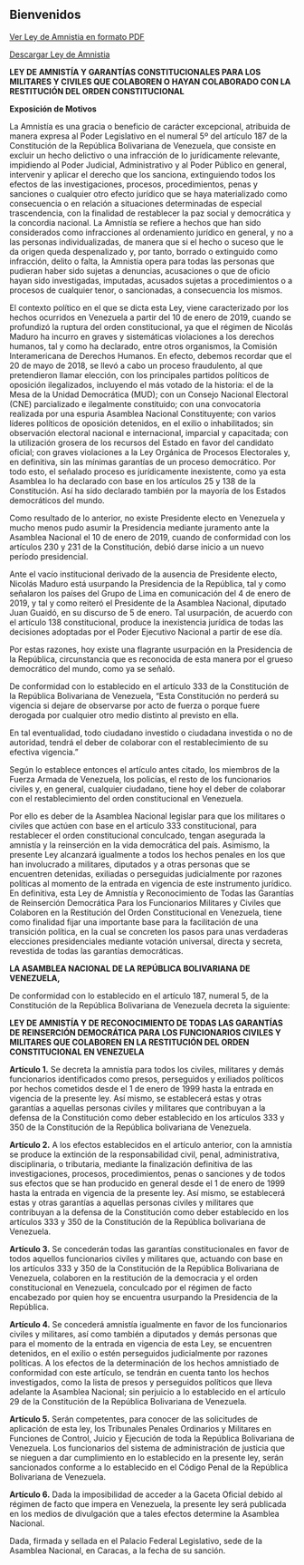 ## Bienvenidos

[Ver Ley de Amnistia en formato PDF](/src/law.pdf)

<a href="./src/law.pdf" download>Descargar Ley de Amnistia</a>


**LEY DE AMNISTÍA Y GARANTÍAS CONSTITUCIONALES PARA LOS MILITARES Y CIVILES QUE COLABOREN O HAYAN COLABORADO CON LA RESTITUCIÓN DEL ORDEN CONSTITUCIONAL**
   
**Exposición de Motivos**

La Amnistía es una gracia o beneficio de carácter excepcional, atribuida de manera
expresa al Poder Legislativo en el numeral 5º del artículo 187 de la Constitución de
la República Bolivariana de Venezuela, que consiste en excluir un hecho delictivo o
una infracción de lo jurídicamente relevante, impidiendo al Poder Judicial,
Administrativo y al Poder Público en general, intervenir y aplicar el derecho que los
sanciona, extinguiendo todos los efectos de las investigaciones, procesos,
procedimientos, penas y sanciones o cualquier otro efecto jurídico que se haya
materializado como consecuencia o en relación a situaciones determinadas de
especial trascendencia, con la finalidad de restablecer la paz social y democrática
y la concordia nacional. La Amnistía se refiere a hechos que han sido considerados
como infracciones al ordenamiento jurídico en general, y no a las personas
individualizadas, de manera que si el hecho o suceso que le da origen queda
despenalizado y, por tanto, borrado o extinguido como infracción, delito o falta, la
Amnistía opera para todas las personas que pudieran haber sido sujetas a
denuncias, acusaciones o que de oficio hayan sido investigadas, imputadas,
acusados sujetas a procedimientos o a procesos de cualquier tenor, o sancionadas,
a consecuencia los mismos.

El contexto político en el que se dicta esta Ley, viene caracterizado por los hechos
ocurridos en Venezuela a partir del 10 de enero de 2019, cuando se profundizó la
ruptura del orden constitucional, ya que el régimen de Nicolás Maduro ha incurro en
graves y sistemáticas violaciones a los derechos humanos, tal y como ha declarado,
entre otros organismos, la Comisión Interamericana de Derechos Humanos. En
efecto, debemos recordar que el 20 de mayo de 2018, se llevó a cabo un proceso
fraudulento, al que pretendieron llamar elección, con los principales partidos
políticos de oposición ilegalizados, incluyendo el más votado de la historia: el de la
Mesa de la Unidad Democrática (MUD); con un Consejo Nacional Electoral (CNE)
parcializado e ilegalmente constituido; con una convocatoria realizada por una
espuria Asamblea Nacional Constituyente; con varios líderes políticos de oposición
detenidos, en el exilio o inhabilitados; sin observación electoral nacional e
internacional, imparcial y capacitada; con la utilización grosera de los recursos del
Estado en favor del candidato oficial; con graves violaciones a la Ley Orgánica de
Procesos Electorales y, en definitiva, sin las mínimas garantías de un proceso
democrático. Por todo esto, el señalado proceso es jurídicamente inexistente, como
ya esta Asamblea lo ha declarado con base en los artículos 25 y 138 de la
Constitución. Así ha sido declarado también por la mayoría de los Estados
democráticos del mundo.


Como resultado de lo anterior, no existe Presidente electo en Venezuela y mucho
menos pudo asumir la Presidencia mediante juramento ante la Asamblea Nacional
el 10 de enero de 2019, cuando de conformidad con los artículos 230 y 231 de la
Constitución, debió darse inicio a un nuevo período presidencial.


Ante el vacío institucional derivado de la ausencia de Presidente electo, Nicolás
Maduro está usurpando la Presidencia de la República, tal y como señalaron los
países del Grupo de Lima en comunicación del 4 de enero de 2019, y tal y como
reiteró el Presidente de la Asamblea Nacional, diputado Juan Guaidó, en su discurso
de 5 de enero. Tal usurpación, de acuerdo con el artículo 138 constitucional,
produce la inexistencia jurídica de todas las decisiones adoptadas por el Poder
Ejecutivo Nacional a partir de ese día.


Por estas razones, hoy existe una flagrante usurpación en la Presidencia de la
República, circunstancia que es reconocida de esta manera por el grueso
democrático del mundo, como ya se señaló.

De conformidad con lo establecido en el artículo 333 de la Constitución de la
República Bolivariana de Venezuela, “Esta Constitución no perderá su vigencia si
dejare de observarse por acto de fuerza o porque fuere derogada por cualquier otro
medio distinto al previsto en ella.

En tal eventualidad, todo ciudadano investido o ciudadana investida o no de
autoridad, tendrá el deber de colaborar con el restablecimiento de su efectiva
vigencia.”

Según lo establece entonces el artículo antes citado, los miembros de la Fuerza
Armada de Venezuela, los policías, el resto de los funcionarios civiles y, en general,
cualquier ciudadano, tiene hoy el deber de colaborar con el restablecimiento del
orden constitucional en Venezuela.

Por ello es deber de la Asamblea Nacional legislar para que los militares o civiles
que actúen con base en el artículo 333 constitucional, para restablecer el orden
constitucional conculcado, tengan asegurada la amnistía y la reinserción en la vida
democrática del país. Asimismo, la presente Ley alcanzará igualmente a todos los
hechos penales en los que han involucrado a militares, diputados y a otras personas
que se encuentren detenidas, exiliadas o perseguidas judicialmente por razones
políticas al momento de la entrada en vigencia de este instrumento jurídico.
En definitiva, esta Ley de Amnistía y Reconocimiento de Todas las Garantías de
Reinserción Democrática Para los Funcionarios Militares y Civiles que Colaboren
en la Restitución del Orden Constitucional en Venezuela, tiene como finalidad fijar
una importante base para la facilitación de una transición política, en la cual se
concreten los pasos para unas verdaderas elecciones presidenciales mediante
votación universal, directa y secreta, revestida de todas las garantías democráticas.


**LA ASAMBLEA NACIONAL DE LA REPÚBLICA BOLIVARIANA DE VENEZUELA,**

De conformidad con lo establecido en el artículo 187, numeral 5, de la Constitución
de la República Bolivariana de Venezuela decreta la siguiente:

**LEY DE AMNISTÍA Y DE RECONOCIMIENTO DE TODAS LAS GARANTÍAS DE
REINSERCIÓN DEMOCRÁTICA PARA LOS FUNCIONARIOS CIVILES Y
MILITARES QUE COLABOREN EN LA RESTITUCIÓN DEL ORDEN
CONSTITUCIONAL EN VENEZUELA**


**Artículo 1.** Se decreta la amnistía para todos los civiles, militares y demás
funcionarios identificados como presos, perseguidos y exiliados políticos por hechos
cometidos desde el 1 de enero de 1999 hasta la entrada en vigencia de la presente
ley. Así mismo, se establecerá estas y otras garantías a aquellas personas civiles y
militares que contribuyan a la defensa de la Constitución como deber establecido
en los artículos 333 y 350 de la Constitución de la República bolivariana de
Venezuela.

**Artículo 2.** A los efectos establecidos en el artículo anterior, con la amnistía se
produce la extinción de la responsabilidad civil, penal, administrativa, disciplinaria,
o tributaria, mediante la finalización definitiva de las investigaciones, procesos,
procedimientos, penas o sanciones y de todos sus efectos que se han producido en
general desde el 1 de enero de 1999 hasta la entrada en vigencia de la presente
ley. Así mismo, se establecerá estas y otras garantías a aquellas personas civiles y
militares que contribuyan a la defensa de la Constitución como deber establecido
en los artículos 333 y 350 de la Constitución de la República bolivariana de
Venezuela.

**Artículo 3.** Se concederán todas las garantías constitucionales en favor de todos
aquellos funcionarios civiles y militares que, actuando con base en los artículos 333
y 350 de la Constitución de la República Bolivariana de Venezuela, colaboren en la
restitución de la democracia y el orden constitucional en Venezuela, conculcado por
el régimen de facto encabezado por quien hoy se encuentra usurpando la
Presidencia de la República.

**Artículo 4.** Se concederá amnistía igualmente en favor de los funcionarios civiles y
militares, así como también a diputados y demás personas que para el momento de
la entrada en vigencia de esta Ley, se encuentren detenidos, en el exilio o estén
perseguidos judicialmente por razones políticas. A los efectos de la determinación
de los hechos amnistiado de conformidad con este artículo, se tendrán en cuenta
tanto los hechos investigados, como la lista de presos y perseguidos políticos que
lleva adelante la Asamblea Nacional; sin perjuicio a lo establecido en el artículo 29
de la Constitución de la República Bolivariana de Venezuela.


**Artículo 5.** Serán competentes, para conocer de las solicitudes de aplicación de
esta ley, los Tribunales Penales Ordinarios y Militares en Funciones de Control,
Juicio y Ejecución de toda la República Bolivariana de Venezuela. Los funcionarios
del sistema de administración de justicia que se nieguen a dar cumplimiento en lo
establecido en la presente ley, serán sancionados conforme a lo establecido en el
Código Penal de la República Bolivariana de Venezuela.


**Artículo 6.** Dada la imposibilidad de acceder a la Gaceta Oficial debido al régimen
de facto que impera en Venezuela, la presente ley será publicada en los medios de
divulgación que a tales efectos determine la Asamblea Nacional.

Dada, firmada y sellada en el Palacio Federal Legislativo, sede de la Asamblea
Nacional, en Caracas, a la fecha de su sanción.
